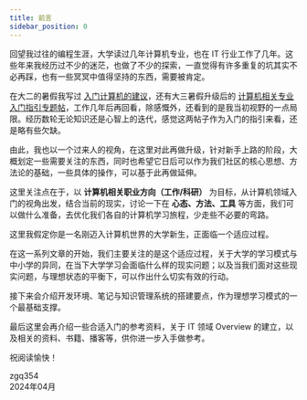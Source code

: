 ```yaml
---
title: 前言
sidebar_position: 0
---
```


回望我过往的编程生涯，大学读过几年计算机专业，也在 IT 行业工作了几年。这些年来我经历过不少的迷茫，也做了不少的探索，一直觉得有许多重复的坑其实不必再踩，也有一些冥冥中值得坚持的东西，需要被肯定。

在大二的暑假我写过 [入门计算机的建议](https://0xffff.one/d/55)，还有大三暑假升级后的 [计算机相关专业入门指引专题帖](https://0xffff.one/d/350)，工作几年后再回看，除感慨外，还看到的是我当初视野的一点局限。经历数轮无论知识还是心智上的迭代，感觉这两帖子作为入门的指引来看，还是略有些欠缺。

由此，我也以一个过来人的视角，在这里对此再做升级，针对新手上路的阶段，大概划定一些需要关注的东西，同时也希望它日后可以作为我们社区的核心思想、方法论的基础，一些具体的操作，可以基于此再做延伸。

这里关注点在于，以 **计算机相关职业方向（工作/科研）** 为目标，从计算机领域入门的视角出发，结合当前的现实，讨论一下在 **心态、方法、工具** 等方面，我们可以做什么准备，去优化我们各自的计算机学习旅程，少走些不必要的弯路。

这里我假定你是一名刚迈入计算机世界的大学新生，正面临一个适应过程。

在这一系列文章的开始，我们主要关注的是这个适应过程，关于大学的学习模式与中小学的异同，在当下大学学习会面临什么样的现实问题；以及当我们面对这些现实问题，与理想状态的平衡下，可以作出什么切实有效的行动。

接下来会介绍开发环境、笔记与知识管理系统的搭建要点，作为理想学习模式的一个最基础支撑。

最后这里会再介绍一些合适入门的参考资料，关于 IT 领域 Overview 的建立，以及相关的资料、书籍、播客等，供你进一步入手做参考。

祝阅读愉快！

<p style={{ textAlign: 'right', paddingRight: '1em' }}>
zgq354<br />
2024年04月
</p>

